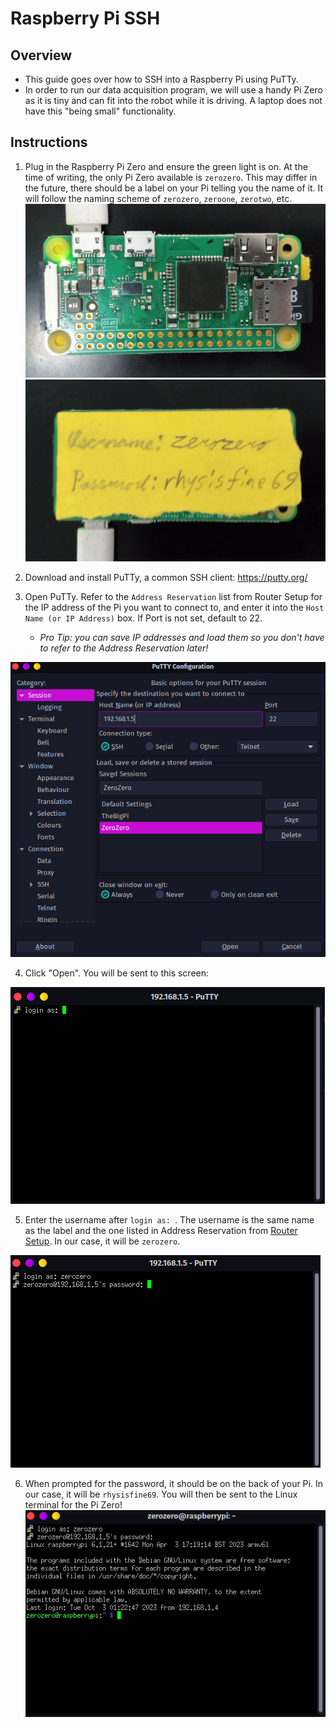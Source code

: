 # Raspberry Pi SSH
## Overview
- This guide goes over how to SSH into a Raspberry Pi using PuTTy.
- In order to run our data acquisition program, we will use a handy Pi Zero as it is tiny and can fit into the robot while it is driving. A laptop does not have this "being small" functionality.

## Instructions
1. Plug in the Raspberry Pi Zero and ensure the green light is on. At the time of writing, the only Pi Zero available is `zerozero`. This may differ in the future, there should be a label on your Pi telling you the name of it. It will follow the naming scheme of `zerozero`, `zeroone`, `zerotwo`, etc. 
  ![data-aq-pi-front.png](../_static/images/data-aq/data-aq-pi-front.png)
  ![data-aq-pi-label.png](../_static/images/data-aq/data-aq-pi-label.png)
	
2. Download and install PuTTy, a common SSH client: https://putty.org/

3. Open PuTTy. Refer to the `Address Reservation` list from Router Setup for the IP address of the Pi you want to connect to, and enter it into the `Host Name (or IP Address)` box. If Port is not set, default to 22.
	- *Pro Tip: you can save IP addresses and load them so you don't have to refer to the Address Reservation later!*

![data-aq-putty.png](../_static/images/data-aq/data-aq-putty.png)
	

4. Click "Open". You will be sent to this screen: 

![data-aq-ssh-login.png](../_static/images/data-aq/data-aq-ssh-login.png)

5. Enter the username after `login as: `. The username is the same name as the label and the one listed in Address Reservation from [Router Setup](./router-setup.md). In our case, it will be `zerozero`. 

![data-aq-ssh-password.png](../_static/images/data-aq/data-aq-ssh-password.png)

6. When prompted for the password, it should be on the back of your Pi. In our case, it will be `rhysisfine69`. You will then be sent to the Linux terminal for the Pi Zero!
	 ![data-aq-ssh-terminal.png](../_static/images/data-aq/data-aq-ssh-terminal.png)